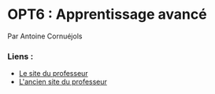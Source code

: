 # OPT6 : Apprentissage avancé

Par Antoine Cornuéjols

### Liens :

- [Le site du professeur](http://www.agroparistech.fr/ufr-info/membres/cornuejols/Teaching/index.html)
- [L'ancien site du professeur](https://www.lri.fr/~antoine/)
